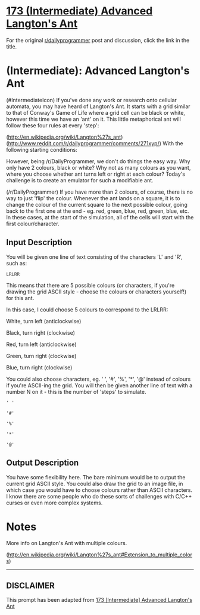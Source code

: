 # [173 (Intermediate) Advanced Langton's Ant](https://www.reddit.com/r/dailyprogrammer/comments/2c4ka3/7302014_challenge_173_intermediate_advanced/)

For the original [r/dailyprogrammer](https://www.reddit.com/r/dailyprogrammer/) post and discussion, click the link in the title.

#  (Intermediate): Advanced Langton's Ant
(#IntermediateIcon)
If you've done any work or research onto cellular automata, you may have heard of Langton's Ant. It starts with a grid similar to that of Conway's Game of Life where a grid cell can be black or white, however this time we have an 'ant' on it. This little metaphorical ant will follow these four rules at every 'step':

(http://en.wikipedia.org/wiki/Langton%27s_ant)
(http://www.reddit.com/r/dailyprogrammer/comments/271xyp/)
With the following starting conditions:

However, being /r/DailyProgrammer, we don't do things the easy way. Why only have 2 colours, black or white? Why not as many colours as you want, where you choose whether ant turns left or right at each colour? Today's challenge is to create an emulator for such a modifiable ant.

(/r/DailyProgrammer)
If you have more than 2 colours, of course, there is no way to just 'flip' the colour. Whenever the ant lands on a square, it is to change the colour of the current square to the next possible colour, going back to the first one at the end - eg. red, green, blue, red, green, blue, etc. In these cases, at the start of the simulation, all of the cells will start with the first colour/character.

## Input Description
You will be given one line of text consisting of the characters 'L' and 'R', such as:


```
LRLRR
```
This means that there are 5 possible colours (or characters, if you're drawing the grid ASCII style - choose the colours or characters yourself!) for this ant.

In this case, I could choose 5 colours to correspond to the LRLRR:

White, turn left (anticlockwise)

Black, turn right (clockwise)

Red, turn left (anticlockwise)

Green, turn right (clockwise)

Blue, turn right (clockwise)

You could also choose characters, eg. ' ', '#', '%', '*', '@' instead of colours if you're ASCII-ing the grid. You will then be given another line of text with a number N on it - this is the number of 'steps' to simulate.


```
' '
```

```
'#'
```

```
'%'
```

```
'*'
```

```
'@'
```
## Output Description
You have some flexibility here. The bare minimum would be to output the current grid ASCII style. You could also draw the grid to an image file, in which case you would have to choose colours rather than ASCII characters. I know there are some people who do these sorts of challenges with C/C++ curses or even more complex systems.

# Notes
More info on Langton's Ant with multiple colours.

(http://en.wikipedia.org/wiki/Langton%27s_ant#Extension_to_multiple_colors)

----
## **DISCLAIMER**
This prompt has been adapted from [173 [Intermediate] Advanced Langton's Ant](https://www.reddit.com/r/dailyprogrammer/comments/2c4ka3/7302014_challenge_173_intermediate_advanced/
)
